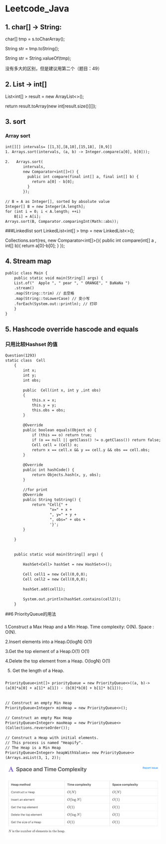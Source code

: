 # Leetcode_Java
## 1. char[]  -> String:
char[] tmp = s.toCharArray();

String str = tmp.toString(); 

String str =  String.valueOf(tmp);

没有多大的区别，但是建议用第二个（题目：49）

## 2. List -> int[]
List<int[] > result = new ArrayList<>();

return result.toArray(new int[result.size()][]);

## 3. sort
### Array sort

```
int[][] intervals= [[1,3],[8,10],[15,18], [0,9]]
1. Arrays.sort(intervals, (a, b) -> Integer.compare(a[0], b[0]));

2.   Arrays.sort(
        intervals,
        new Comparator<int[]>() {
          public int compare(final int[] a, final int[] b) {
            return a[0] - b[0];
          }
        });

// B = A as Integer[], sorted by absolute value
Integer[] B = new Integer[A.length];
for (int i = 0; i < A.length; ++i)
    B[i] = A[i];
Arrays.sort(B, Comparator.comparingInt(Math::abs));
```

###Linkedlist sort
LinkedList<int[] > tmp = new LinkedList<>();

Collections.sort(res, new Comparator<int[]>(){
public int compare(int[] a , int[] b){
return a[0]-b[0];
}
});

## 4. Stream map
``````aidl
public class Main {
    public static void main(String[] args) {
    List.of("  Apple ", " pear ", " ORANGE", " BaNaNa ")
    .stream()
    .map(String::trim) // 去空格
    .map(String::toLowerCase) // 变小写
    .forEach(System.out::println); // 打印
    }
}
``````

## 5. Hashcode override hascode and equals
### 只用比较Hashset 的值
```aidl
Question(1293)
static class  Cell
    {
        int x;
        int y;
        int obs;

        public  Cell(int x, int y ,int obs)
        {
            this.x = x;
            this.y = y;
            this.obs = obs;
        }

        @Override
        public boolean equals(Object o) {
            if (this == o) return true;
            if (o == null || getClass() != o.getClass()) return false;
            Cell cell = (Cell) o;
            return x == cell.x && y == cell.y && obs == cell.obs;
        }

        @Override
        public int hashCode() {
            return Objects.hash(x, y, obs);
        }

        //for print
        @Override
        public String toString() {
            return "Cell{" +
                    "x=" + x +
                    ", y=" + y +
                    ", obs=" + obs +
                    '}';
        }

    }


    public static void main(String[] args) {

        HashSet<Cell> hashSet = new HashSet<>();

        Cell cell1 = new Cell(0,0,0);
        Cell cell2 = new Cell(0,0,0);

        hashSet.add(cell1);

        System.out.println(hashSet.contains(cell2));
    }
```

##6 PriorityQueue的用法
###
1.Construct a Max Heap and a Min Heap. 
Time complexity: O(N). Space : O(N).

2.Insert elements into a Heap.O(logN) O(1)

3.Get the top element of a Heap.O(1) O(1)

4.Delete the top element from a Heap. O(logN) O(1)

5. Get the length of a Heap.

###
```aidl
PriorityQueue<int[]> priorityQueue = new PriorityQueue<>((a, b)-> (a[0]*a[0] + a[1]* a[1]) - (b[0]*b[0] + b[1]* b[1]));


// Construct an empty Min Heap
PriorityQueue<Integer> minHeap = new PriorityQueue<>();

// Construct an empty Max Heap
PriorityQueue<Integer> maxHeap = new PriorityQueue<>(Collections.reverseOrder());

// Construct a Heap with initial elements. 
// This process is named "Heapify".
// The Heap is a Min Heap
PriorityQueue<Integer> heapWithValues= new PriorityQueue<>(Arrays.asList(3, 1, 2));
```
![img.png](img.png)
